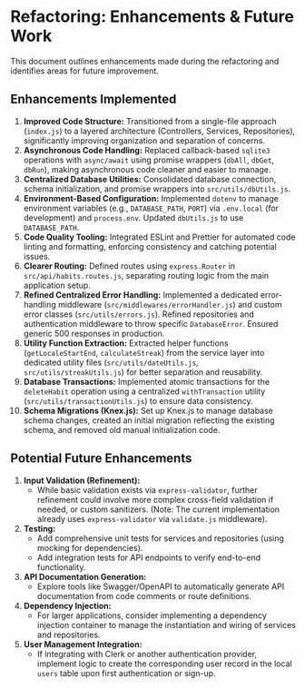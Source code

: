 # Refactoring: Enhancements & Future Work

This document outlines enhancements made during the refactoring and identifies areas for future improvement.

## Enhancements Implemented

1.  **Improved Code Structure:** Transitioned from a single-file approach (`index.js`) to a layered architecture (Controllers, Services, Repositories), significantly improving organization and separation of concerns.
2.  **Asynchronous Code Handling:** Replaced callback-based `sqlite3` operations with `async/await` using promise wrappers (`dbAll`, `dbGet`, `dbRun`), making asynchronous code cleaner and easier to manage.
3.  **Centralized Database Utilities:** Consolidated database connection, schema initialization, and promise wrappers into `src/utils/dbUtils.js`.
4.  **Environment-Based Configuration:** Implemented `dotenv` to manage environment variables (e.g., `DATABASE_PATH`, `PORT`) via `.env.local` (for development) and `process.env`. Updated `dbUtils.js` to use `DATABASE_PATH`.
5.  **Code Quality Tooling:** Integrated ESLint and Prettier for automated code linting and formatting, enforcing consistency and catching potential issues.
6.  **Clearer Routing:** Defined routes using `express.Router` in `src/api/habits.routes.js`, separating routing logic from the main application setup.
7.  **Refined Centralized Error Handling:** Implemented a dedicated error-handling middleware (`src/middlewares/errorHandler.js`) and custom error classes (`src/utils/errors.js`). Refined repositories and authentication middleware to throw specific `DatabaseError`. Ensured generic 500 responses in production.
8.  **Utility Function Extraction:** Extracted helper functions (`getLocaleStartEnd`, `calculateStreak`) from the service layer into dedicated utility files (`src/utils/dateUtils.js`, `src/utils/streakUtils.js`) for better separation and reusability.
9.  **Database Transactions:** Implemented atomic transactions for the `deleteHabit` operation using a centralized `withTransaction` utility (`src/utils/transactionUtils.js`) to ensure data consistency.
10. **Schema Migrations (Knex.js):** Set up Knex.js to manage database schema changes, created an initial migration reflecting the existing schema, and removed old manual initialization code.

## Potential Future Enhancements

1.  **Input Validation (Refinement):**
    - While basic validation exists via `express-validator`, further refinement could involve more complex cross-field validation if needed, or custom sanitizers. (Note: The current implementation already uses `express-validator` via `validate.js` middleware).
2.  **Testing:**
    - Add comprehensive unit tests for services and repositories (using mocking for dependencies).
    - Add integration tests for API endpoints to verify end-to-end functionality.
3.  **API Documentation Generation:**
    - Explore tools like Swagger/OpenAPI to automatically generate API documentation from code comments or route definitions.
4.  **Dependency Injection:**
    - For larger applications, consider implementing a dependency injection container to manage the instantiation and wiring of services and repositories.
5.  **User Management Integration:**
    - If integrating with Clerk or another authentication provider, implement logic to create the corresponding user record in the local `users` table upon first authentication or sign-up.
